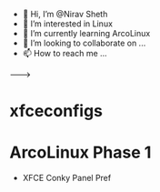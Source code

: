 - 👋 Hi, I’m @Nirav Sheth
- 👀 I’m interested in Linux
- 🌱 I’m currently learning ArcoLinux
- 💞️ I’m looking to collaborate on ...
- 📫 How to reach me ...

--->
# xfceconfigs
# ArcoLinux Phase 1
* XFCE
  Conky
  Panel Pref
                     
